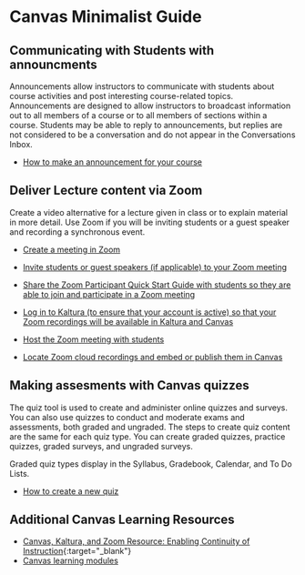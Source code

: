 # Canvas Minimalist Guide

## Communicating with Students with announcments

Announcements allow instructors to communicate with students about course activities and post interesting course-related topics. Announcements are designed to allow instructors to broadcast information out to all members of a course or to all members of sections within a course. Students may be able to reply to announcements, but replies are not considered to be a conversation and do not appear in the Conversations Inbox.

* [How to make an announcement for your course](https://vimeo.com/72222376)

## Deliver Lecture content via Zoom 

Create a video alternative for a lecture given in class or to explain material in more detail. Use Zoom if you will be inviting students or a guest speaker and recording a synchronous event. 

* [Create a meeting in Zoom](https://itld.psu.edu/learning-path/zoom-learning-path-hosts#create-your-first-meeting)

* [Invite students or guest speakers (if applicable) to your Zoom meeting](https://support.zoom.us/hc/en-us/articles/201362183-How-Do-I-Invite-Others-To-Join-a-Meeting-#web)

* [Share the Zoom Participant Quick Start Guide with students so they are able to join and participate in a Zoom meeting](https://itld.psu.edu/training/participating-zoom-meeting-quick-start-guide)

* [Log in to Kaltura (to ensure that your account is active) so that your Zoom recordings will be available in Kaltura and Canvas](https://psu.mediaspace.kaltura.com)

* [Host the Zoom meeting with students](http://itld.psu.edu/training/host-zoom-meeting-or-webinar-quick-start-guide)

* [Locate Zoom cloud recordings and embed or publish them in Canvas](https://pennstate.service-now.com/kb?id=kb_article_view&sysparm_article=KB0011725&sys_kb_id=8eb796d11b52ff40ec6a7661cd4bcbcd)


## Making assesments with Canvas quizzes

The quiz tool is used to create and administer online quizzes and surveys. You can also use quizzes to conduct and moderate exams and assessments, both graded and ungraded. The steps to create quiz content are the same for each quiz type.  You can create graded quizzes, practice quizzes, graded surveys, and ungraded surveys.

Graded quiz types display in the Syllabus, Gradebook, Calendar, and To Do Lists.

* [How to create a new quiz](https://vimeo.com/72004689)

## Additional Canvas Learning Resources
* [Canvas, Kaltura, and Zoom Resource: Enabling Continuity of Instruction](https://itld.psu.edu/training/canvas-kaltura-and-zoom-resource-enabling-continuity-instruction#lecture){:target="_blank"}
* [Canvas learning modules](https://psu.instructure.com/courses/1741795/modules)

